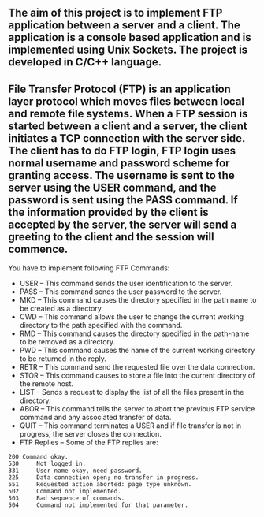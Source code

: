 ## The aim of this project is to implement FTP application between a server and a client. The application is a console based application and is implemented using Unix Sockets. The project is developed in C/C++ language.
## File Transfer Protocol (FTP) is an application layer protocol which moves files between local and remote file systems. When a FTP session is started between a client and a server, the client initiates a TCP connection with the server side. The client has to do FTP login, FTP login uses normal username and password scheme for granting access. The username is sent to the server using the USER command, and the password is sent using the PASS command. If the information provided by the client is accepted by the server, the server will send a greeting to the client and the session will commence. 
You have to implement following FTP Commands:
- USER – This command sends the user identification to the server.
- PASS – This command sends the user password to the server.
- MKD – This command causes the directory specified in the path name to be created as a directory.
- CWD – This command allows the user to change the current working directory to the path specified with the command.
- RMD – This command causes the directory specified in the path-name to be removed as a directory.
- PWD – This command causes the name of the current working directory to be returned in the reply.
- RETR – This command send the requested file over the data connection.
- STOR – This command causes to store a file into the current directory of the remote host.
- LIST – Sends a request to display the list of all the files present in the directory.
- ABOR – This command tells the server to abort the previous FTP service command and any associated transfer of data.
- QUIT – This command terminates a USER and if file transfer is not in progress, the server closes the connection.
- FTP Replies – Some of the FTP replies are:
```
200	Command okay.
530 	Not logged in.
331 	User name okay, need password.
225 	Data connection open; no transfer in progress.
551 	Requested action aborted: page type unknown.
502 	Command not implemented.
503 	Bad sequence of commands.
504 	Command not implemented for that parameter.
```
